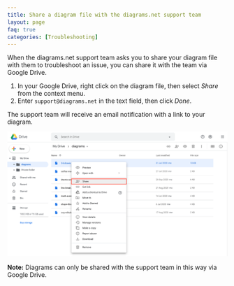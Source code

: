 ```yaml
---
title: Share a diagram file with the diagrams.net support team
layout: page
faq: true
categories: [Troubleshooting]
---
```


When the diagrams.net support team asks you to share your diagram file with them to troubleshoot an issue, you can share it with the team via Google Drive.

1. In your Google Drive, right click on the diagram file, then select _Share_ from the context menu.
2. Enter ``support@diagrams.net`` in the text field, then click _Done_.

The support team will receive an email notification with a link to your diagram.  

<img src="/assets/img/blog/google-drive-share-file.png" style="max-width:100%;height:auto;" alt="Select Share in the right-click context menu to share a file with the diagrams.net support team">

**Note:** Diagrams can only be shared with the support team in this way via Google Drive.
